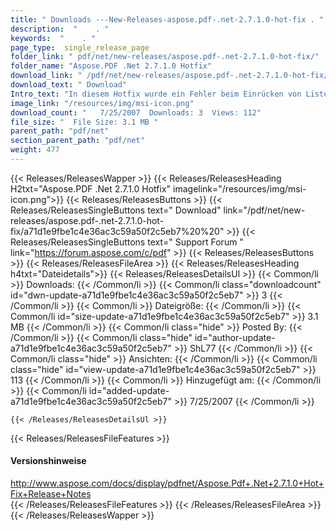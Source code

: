 ```yaml
---
title: " Downloads ---New-Releases-aspose.pdf-.net-2.7.1.0-hot-fix . "
description:  "    . " 
keywords:  "    . " 
page_type:  single_release_page
folder_link: " pdf/net/new-releases/aspose.pdf-.net-2.7.1.0-hot-fix/"
folder_name: "Aspose.PDF .Net 2.7.1.0 Hotfix"
download_link: " /pdf/net/new-releases/aspose.pdf-.net-2.7.1.0-hot-fix/a71d1e9fbe1c4e36ac3c59a50f2c5eb7"
download_text: " Download"
Intro_text: "In diesem Hotfix wurde ein Fehler beim Einrücken von Listen behoben, wenn die Standard-Tabulatorposition ..."
image_link: "/resources/img/msi-icon.png"
download_count: "   7/25/2007  Downloads: 3  Views: 112"
file_size: "  File Size: 3.1 MB "
parent_path: "pdf/net"
section_parent_path: "pdf/net"
weight: 477
---
```


{{< Releases/ReleasesWapper >}}
  {{< Releases/ReleasesHeading H2txt="Aspose.PDF .Net 2.7.1.0 Hotfix" imagelink="/resources/img/msi-icon.png">}}
  {{< Releases/ReleasesButtons >}}
    {{< Releases/ReleasesSingleButtons text=" Download" link="/pdf/net/new-releases/aspose.pdf-.net-2.7.1.0-hot-fix/a71d1e9fbe1c4e36ac3c59a50f2c5eb7%20%20" >}}
    {{< Releases/ReleasesSingleButtons text=" Support Forum " link="https://forum.aspose.com/c/pdf" >}}
  {{< Releases/ReleasesButtons >}}
  {{< Releases/ReleasesFileArea >}}
    {{< Releases/ReleasesHeading h4txt="Dateidetails">}}
    {{< Releases/ReleasesDetailsUl >}}
            {{< Common/li >}} Downloads: {{< /Common/li >}}
      {{< Common/li class="downloadcount" id="dwn-update-a71d1e9fbe1c4e36ac3c59a50f2c5eb7" >}} 3 {{< /Common/li >}}
      {{< Common/li >}} Dateigröße: {{< /Common/li >}}
      {{< Common/li id="size-update-a71d1e9fbe1c4e36ac3c59a50f2c5eb7" >}} 3.1 MB {{< /Common/li >}} 
      {{< Common/li  class="hide" >}} Posted By: {{< /Common/li >}} 
      {{< Common/li class="hide" id="author-update-a71d1e9fbe1c4e36ac3c59a50f2c5eb7" >}} ShL77 {{< /Common/li >}}
      {{< Common/li class="hide" >}} Ansichten: {{< /Common/li >}}
      {{< Common/li class="hide" id="view-update-a71d1e9fbe1c4e36ac3c59a50f2c5eb7" >}} 113 {{< /Common/li >}}
      {{< Common/li >}} Hinzugefügt am: {{< /Common/li >}}
      {{< Common/li id="added-update-a71d1e9fbe1c4e36ac3c59a50f2c5eb7" >}} 7/25/2007 {{< /Common/li >}} 

    {{< /Releases/ReleasesDetailsUl >}}

  {{< Releases/ReleasesFileFeatures >}}
      <h4>Versionshinweise</h4><div> <a href="http://www.aspose.com/docs/display/pdfnet/Aspose.Pdf+.Net+2.7.1.0+Hot+Fix+Release+Notes">http://www.aspose.com/docs/display/pdfnet/Aspose.Pdf+.Net+2.7.1.0+Hot+Fix+Release+Notes</a></div>
  {{< /Releases/ReleasesFileFeatures >}}
 {{< /Releases/ReleasesFileArea >}}
{{< /Releases/ReleasesWapper >}}



